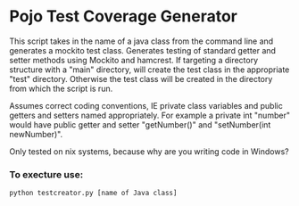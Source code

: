 
Pojo Test Coverage Generator
==============================

This script takes in the name of a java class from the command line and generates
a mockito test class. Generates testing of standard getter and setter methods using Mockito and hamcrest. If targeting a directory structure with a "main" directory, will create the test class in the appropriate "test" directory. Otherwise the test class will be created in the directory from which the script is run. 

Assumes correct coding conventions, IE private class variables and public
getters and setters named appropriately. For example a private int "number" would
have public getter and setter "getNumber()" and "setNumber(int newNumber)".

Only tested on nix systems, because why are you writing code in Windows?

### To execture use:

    python testcreator.py [name of Java class]
